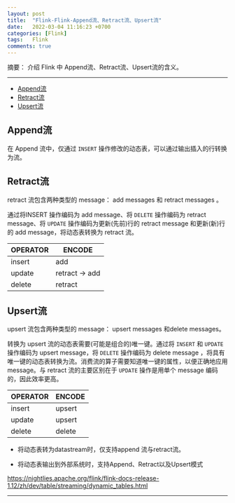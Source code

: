 ```yaml
---
layout: post
title:  "Flink-Flink-Append流、Retract流、Upsert流"
date:   2022-03-04 11:16:23 +0700
categories: [Flink]
tags:   Flink
comments: true
---
```


摘要： 介绍 Flink 中 Append流、Retract流、Upsert流的含义。

------

- [Append流](#Append流)
- [Retract流](#Retract流)
- [Upsert流](#Upsert流)

## Append流

在 Append 流中，仅通过 `INSERT` 操作修改的动态表，可以通过输出插入的行转换为流。

## Retract流

 retract 流包含两种类型的 message： add messages 和 retract messages 。
 
 通过将INSERT 操作编码为 add message、将 `DELETE` 操作编码为 retract message、将 `UPDATE` 操作编码为更新(先前)行的 retract message 和更新(新)行的 add message，将动态表转换为 retract 流。

|  OPERATOR   | ENCODE  |
|  ----   | ----  |
| insert  | add |
| update  | retract -> add |
| delete  | retract |


## Upsert流

upsert 流包含两种类型的 message： upsert messages 和delete messages。

转换为 upsert 流的动态表需要(可能是组合的)唯一键。通过将 `INSERT` 和 `UPDATE` 操作编码为 upsert message，将 `DELETE` 操作编码为 delete message ，将具有唯一键的动态表转换为流。消费流的算子需要知道唯一键的属性，以便正确地应用 message。与 retract 流的主要区别在于 `UPDATE` 操作是用单个 message 编码的，因此效率更高。

|  OPERATOR   | ENCODE  |
|  ----   | ----  |
| insert  | upsert |
| update  | upsert |
| delete  | delete |

* 将动态表转为datastream时，仅支持append 流与retract流。

* 将动态表输出到外部系统时，支持Append、Retract以及Upsert模式


<https://nightlies.apache.org/flink/flink-docs-release-1.12/zh/dev/table/streaming/dynamic_tables.html>

------
